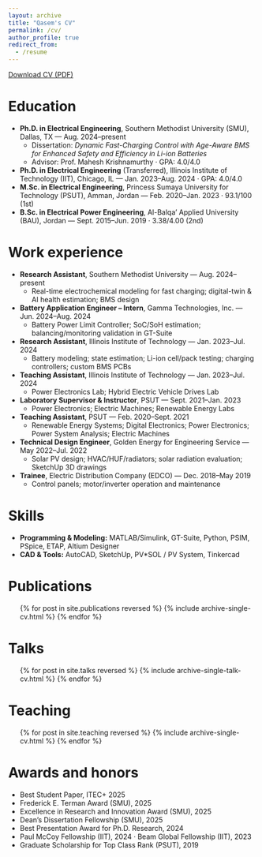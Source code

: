 ```yaml
---
layout: archive
title: "Qasem's CV"
permalink: /cv/
author_profile: true
redirect_from:
  - /resume
---
```



<a class="btn btn--primary btn--large"
   href="https://MohammadQasem97.github.io/files/cv.pdf"
   target="_blank" rel="noopener">Download CV (PDF)</a>


Education
======
* **Ph.D. in Electrical Engineering**, Southern Methodist University (SMU), Dallas, TX — Aug. 2024–present  
  * Dissertation: *Dynamic Fast-Charging Control with Age-Aware BMS for Enhanced Safety and Efficiency in Li-ion Batteries*  
  * Advisor: Prof. Mahesh Krishnamurthy · GPA: 4.0/4.0
* **Ph.D. in Electrical Engineering** (Transferred), Illinois Institute of Technology (IIT), Chicago, IL — Jan. 2023–Aug. 2024 · GPA: 4.0/4.0
* **M.Sc. in Electrical Engineering**, Princess Sumaya University for Technology (PSUT), Amman, Jordan — Feb. 2020–Jan. 2023 · 93.1/100 (1st)
* **B.Sc. in Electrical Power Engineering**, Al-Balqa’ Applied University (BAU), Jordan — Sept. 2015–Jun. 2019 · 3.38/4.00 (2nd)

Work experience
======
* **Research Assistant**, Southern Methodist University — Aug. 2024–present  
  * Real-time electrochemical modeling for fast charging; digital-twin & AI health estimation; BMS design
* **Battery Application Engineer – Intern**, Gamma Technologies, Inc. — Jun. 2024–Aug. 2024  
  * Battery Power Limit Controller; SoC/SoH estimation; balancing/monitoring validation in GT-Suite
* **Research Assistant**, Illinois Institute of Technology — Jan. 2023–Jul. 2024  
  * Battery modeling; state estimation; Li-ion cell/pack testing; charging controllers; custom BMS PCBs
* **Teaching Assistant**, Illinois Institute of Technology — Jan. 2023–Jul. 2024  
  * Power Electronics Lab; Hybrid Electric Vehicle Drives Lab
* **Laboratory Supervisor & Instructor**, PSUT — Sept. 2021–Jan. 2023  
  * Power Electronics; Electric Machines; Renewable Energy Labs
* **Teaching Assistant**, PSUT — Feb. 2020–Sept. 2021  
  * Renewable Energy Systems; Digital Electronics; Power Electronics; Power System Analysis; Electric Machines
* **Technical Design Engineer**, Golden Energy for Engineering Service — May 2022–Jul. 2022  
  * Solar PV design; HVAC/HUF/radiators; solar radiation evaluation; SketchUp 3D drawings
* **Trainee**, Electric Distribution Company (EDCO) — Dec. 2018–May 2019  
  * Control panels; motor/inverter operation and maintenance

Skills
======
* **Programming & Modeling:** MATLAB/Simulink, GT-Suite, Python, PSIM, PSpice, ETAP, Altium Designer  
* **CAD & Tools:** AutoCAD, SketchUp, PV*SOL / PV System, Tinkercad

Publications
======
<ul>{% for post in site.publications reversed %}
  {% include archive-single-cv.html %}
{% endfor %}</ul>

Talks
======
<ul>{% for post in site.talks reversed %}
  {% include archive-single-talk-cv.html  %}
{% endfor %}</ul>

Teaching
======
<ul>{% for post in site.teaching reversed %}
  {% include archive-single-cv.html %}
{% endfor %}</ul>

Awards and honors
======
* Best Student Paper, ITEC+ 2025  
* Frederick E. Terman Award (SMU), 2025  
* Excellence in Research and Innovation Award (SMU), 2025  
* Dean’s Dissertation Fellowship (SMU), 2025  
* Best Presentation Award for Ph.D. Research, 2024  
* Paul McCoy Fellowship (IIT), 2024 · Beam Global Fellowship (IIT), 2023  
* Graduate Scholarship for Top Class Rank (PSUT), 2019
